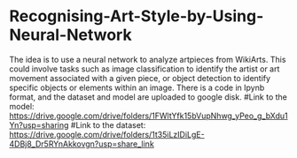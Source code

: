 # Recognising-Art-Style-by-Using-Neural-Network
The idea is to use a neural network to analyze artpieces from WikiArts. This could involve tasks such as image classification to identify the artist or art movement associated with a given piece, or object detection to identify specific objects or elements within an image.
There is a code in Ipynb format, and the dataset and model are uploaded to google disk. 
#Link to the model: https://drive.google.com/drive/folders/1FWltYfk15bVupNhwg_yPeo_g_bXdu1Yn?usp=sharing
#Link to the dataset: https://drive.google.com/drive/folders/1t35iLzIDiLgE-4DBj8_Dr5RYnAkkovgn?usp=share_link
